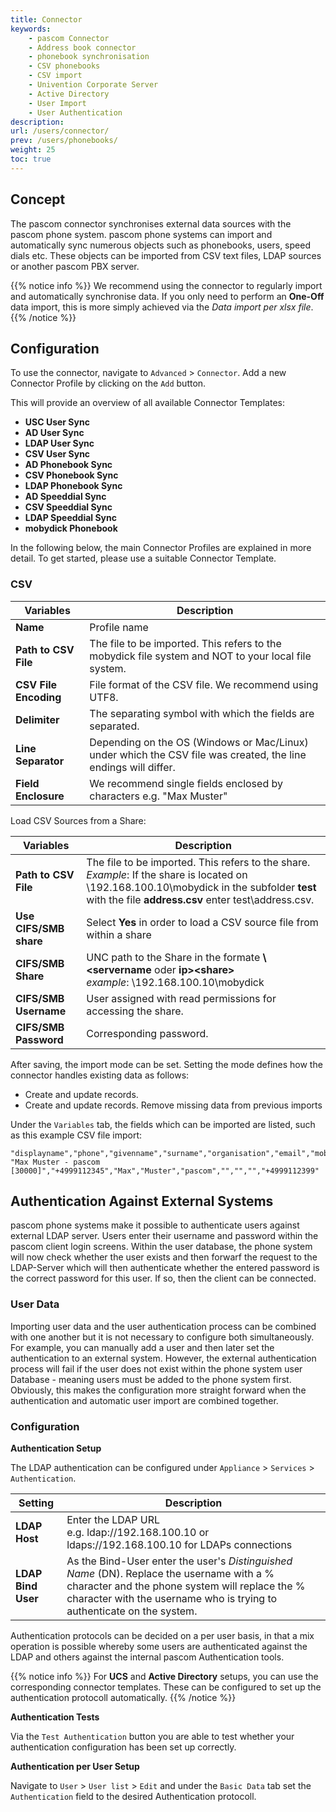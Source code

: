 ```yaml
---
title: Connector
keywords:
    - pascom Connector
    - Address book connector
    - phonebook synchronisation
    - CSV phonebooks
    - CSV import
    - Univention Corporate Server
    - Active Directory
    - User Import
    - User Authentication
description:
url: /users/connector/
prev: /users/phonebooks/
weight: 25
toc: true
---
```

## Concept

The pascom connector synchronises external data sources with the pascom phone system. pascom phone systems can import and automatically sync numerous objects such as phonebooks, users, speed dials etc. These objects can be imported from CSV text files, LDAP sources or another pascom PBX server.

{{% notice info %}}
We recommend using the connector to regularly import and automatically synchronise data. If you only need to perform an **One-Off** data import, this is more simply achieved via the *Data import per xlsx file*.
{{% /notice %}}

## Configuration

To use the connector, navigate to `Advanced` > `Connector`. Add a new Connector Profile by clicking on the `Add` button.

This will provide an overview of all available Connector Templates:

* **USC User Sync**
* **AD User Sync**
* **LDAP User Sync**
* **CSV User Sync**
* **AD Phonebook Sync**
* **CSV Phonebook Sync**
* **LDAP Phonebook Sync**
* **AD Speeddial Sync**
* **CSV Speeddial Sync**
* **LDAP Speeddial Sync**
* **mobydick Phonebook**

In the following below, the main Connector Profiles are explained in more detail. To get started, please use a suitable Connector Template.

### CSV

|Variables|Description|
|---|---|
|**Name**|Profile name|
|**Path to CSV File**|The file to be imported. This refers to the mobydick file system and NOT to your local file system.|
|**CSV File Encoding**|File format of the CSV file. We recommend using UTF8.|
|**Delimiter**|The separating symbol with which the fields are separated.|
|**Line Separator**|Depending on the OS (Windows or Mac/Linux) under which the CSV file was created, the line endings will differ.|
|**Field Enclosure**|We recommend single fields enclosed by characters e.g. "Max Muster"|

Load CSV Sources from a Share:

|Variables|Description|
|---|---|
|**Path to CSV File**|The file to be imported. This refers to the share.<br>*Example*: If the share is located on \\192.168.100.10\mobydick in the subfolder **test** with the file **address.csv** enter test\address.csv.|
|**Use CIFS/SMB share**|Select **Yes** in order to load a CSV source file from within a share|
|**CIFS/SMB Share**|UNC path to the Share in the formate **\\<servername** oder **ip>\<share>**<br>*example*: \\192.168.100.10\mobydick|
|**CIFS/SMB Username**|User assigned with read permissions for accessing the share.|
|**CIFS/SMB Password**|Corresponding password.|

After saving, the import mode can be set. Setting the mode defines how the connector handles existing data as follows:

* Create and update records.
* Create and update records. Remove missing data from previous imports

Under the `Variables` tab, the fields which can be imported are listed, such as this example CSV file import: 

    "displayname","phone","givenname","surname","organisation","email","mobile","homephone","fax"
    "Max Muster - pascom [30000]","+4999112345","Max","Muster","pascom","","","","+4999112399"

<!--  
###  AD

|Variable|Description|
|---|---|
|**Name**|Profile name|
|**AD Domain**|The Active Directory Domain Name|
|**AD Server**|The Active Directory Server Address|
|**Username**|-|
|**Password**|-|
|**Configure Authentication**|see [Authentication](../connector#authentication)|

After saving, you will directed a settings overview.

|Variable|Description|
|---|---|
|**Mode**|The mode defines how the connector handles existing data.|
|**URI**|The LDAP URI under which the LDAP server is reachable. Normally **ldap://SERVER:389**, for SSL connections please use **ldaps://SERVER:636**|
|**Basis DN**|Defines LDAP Tree search start point, i.e. the point from which searches should begin|
|****||
|****||

-->
<!--  
###  UCS
-->


## Authentication Against External Systems

pascom phone systems make it possible to authenticate users against external LDAP server. Users enter their username and password within the pascom client login screens. Within the user database, the phone system will now check whether the user exists and then forwarf the request to the LDAP-Server which will then authenticate whether the entered password is the correct password for this user. If so, then the client can be connected.

### User Data

Importing user data and the user authentication process can be combined with one another but it is not necessary to configure both simultaneously. For example, you can manually add a user and then later set the authentication to an external system. However, the external authentication process will fail if the user does not exist within the phone system user Database - meaning users must be added to the phone system first. Obviously, this makes the configuration more straight forward when the authentication and automatic user import are combined together.

### Configuration

**Authentication Setup**

The LDAP authentication can be configured under `Appliance` > `Services` > `Authentication`.

|Setting|Description|
|---|---|
|**LDAP Host**|Enter the LDAP URL<br>e.g. ldap://192.168.100.10 or ldaps://192.168.100.10 for LDAPs connections|
|**LDAP Bind User**|As the Bind-User enter the user's *Distinguished Name* (DN). Replace the username with a % character and the phone system will replace the % character with the username who is trying to authenticate on the system.|

Authentication protocols can be decided on a per user basis, in that a mix operation is possible whereby some users are authenticated against the LDAP and others against the internal pascom Authentication tools.

{{% notice info %}}
For **UCS** and **Active Directory** setups, you can use the corresponding connector templates. These can be configured to set up the authentication protocoll automatically. 
{{% /notice %}}

**Authentication Tests**

Via the `Test Authentication` button you are able to test whether your authentication configuration has been set up correctly.

**Authentication per User Setup**

Navigate to `User` > `User list` > `Edit` and under the `Basic Data` tab set the `Authentication` field to the desired Authentication protocoll.
